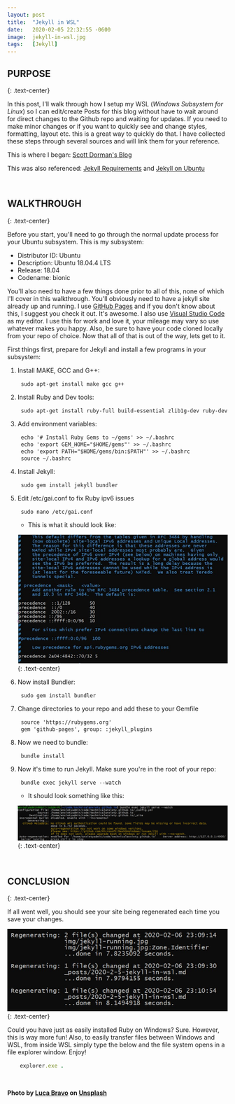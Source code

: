 ```yaml
---
layout: post
title:  "Jekyll in WSL"
date:   2020-02-05 22:32:55 -0600
image:  jekyll-in-wsl.jpg
tags:   [Jekyll]
---
```


## PURPOSE
{: .text-center}

In this post, I'll walk through how I setup my WSL (*Windows Subsystem for Linux*) so I can edit/create Posts for this blog without have to wait around for direct changes to the Github repo and waiting for updates. If you need to make minor changes or if you want to quickly see and change styles, formatting, layout etc. this is a great way to quickly do that. I have collected these steps through several sources and will link them for your reference.

This is where I began:
[Scott Dorman's Blog](https://scottdorman.blog/2019/02/27/running-jekyll-on-wsl/) 

This was also referenced:
[Jekyll Requirements](https://jekyllrb.com/docs/installation/#requirements) and
[Jekyll on Ubuntu](https://jekyllrb.com/docs/installation/ubuntu/)

<br>

## WALKTHROUGH 
{: .text-center}

Before you start, you'll need to go through the normal update process for your Ubuntu subsystem. This is my subsystem:

* Distributor ID: Ubuntu
* Description:    Ubuntu 18.04.4 LTS
* Release:        18.04
* Codename:       bionic

You'll also need to have a few things done prior to all of this, none of which I'll cover in this walkthrough. You'll obviously need to have a jekyll site already up and running. I use [GitHub Pages](https://pages.github.com/) and if you don't know about this, I suggest you check it out. It's awesome. I also use [Visual Studio Code](https://code.visualstudio.com/) as my editor. I use this for work and love it, your mileage may vary so use whatever makes you happy. Also, be sure to have your code cloned locally from your repo of choice. Now that all of that is out of the way, lets get to it.

First things first, prepare for Jekyll and install a few programs in your subsystem:

1. Install MAKE, GCC and G++: 
        
        sudo apt-get install make gcc g++

1. Install Ruby and Dev tools:
        
        sudo apt-get install ruby-full build-essential zlib1g-dev ruby-dev

1. Add environment variables:
        
        echo '# Install Ruby Gems to ~/gems' >> ~/.bashrc
        echo 'export GEM_HOME="$HOME/gems"' >> ~/.bashrc
        echo 'export PATH="$HOME/gems/bin:$PATH"' >> ~/.bashrc
        source ~/.bashrc

1. Install Jekyll:

        sudo gem install jekyll bundler

1. Edit /etc/gai.conf to fix Ruby ipv6 issues

        sudo nano /etc/gai.conf

    * This is what it should look like:

    ![IPV6 and Ruby Fixed](/img/ipv6-fixed.jpg)
    {: .text-center}

1. Now install Bundler:

        sudo gem install bundler

1. Change directories to your repo and add these to your Gemfile

        source 'https://rubygems.org'
        gem 'github-pages', group: :jekyll_plugins

1. Now we need to bundle:

        bundle install

1. Now it's time to run Jekyll. Make sure you're in the root of your repo:

        bundle exec jekyll serve --watch

    * It should look something like this:

    ![Jekyll running](/img/jekyll-running.jpg)
    {: .text-center}

<br>

## CONCLUSION
{: .text-center}

If all went well, you should see your site being regenerated each time you save your changes.

![Jekyll working](/img/jekyll-working.jpg)
{: .text-center}

Could you have just as easily installed Ruby on Windows? Sure. However, this is way more fun! Also, to easily transfer files between Windows and WSL, from inside WSL simply type the below and the file system opens in a file explorer window. Enjoy!

```ruby
    explorer.exe .
```


<br>

**Photo by [Luca Bravo](https://unsplash.com/@lucabravo) on [Unsplash](https://unsplash.com/photos/XJXWbfSo2f0)**